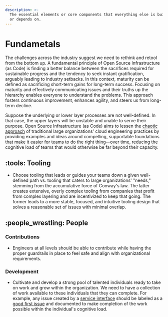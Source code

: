 ```yaml
---
description: >-
  The essential elements or core components that everything else is built upon
  or depends on.
---
```


# Fundametals

The challenges across the industry suggest we need to rethink and retool from the bottom up. A fundamental principle of Open Source Infrastructure (as Code) is finding a better balance between the sacrifices required for sustainable progress and the tendency to seek instant gratification, arguably leading to industry setbacks. In this context, maturity can be defined as sacrificing short-term gains for long-term success. Focusing on maturity and effectively communicating issues and their truths up the hierarchy enables everyone to understand the problems. This approach fosters continuous improvement, enhances agility, and steers us from long-term decline.

Suppose the underlying or lower layer processes are not well-defined. In that case, the upper layers will be unstable and unable to serve their purpose. Open Source Infrastructure (as Code) aims to lessen the [chaotic approach](https://youtu.be/j5M16qooAvo?t=87) of traditional large organizations' cloud engineering practices by providing examples and ideas around compelling, supportable foundations that make it easier for teams to do the right thing—over time, reducing the cognitive load of teams that would otherwise be far beyond their capacity.

## :tools: Tooling

* Choose tooling that leads or guides your teams down a given well-defined path vs. tooling that caters to large organizations' "needs," stemming from the accumulative force of Conway's law. The latter creates extensive, overly complex tooling from companies that profit from complex layering and are incentivized to keep that going. The former leads to a more stable, focused, and intuitive tooling design that solves a reasonable set of issues with minimal overlap.

## :people\_wrestling: People

### Contributions

* Engineers at all levels should be able to contribute while having the proper guardrails in place to feel safe and align with organizational requirements.

### Development

* Cultivate and develop a strong pool of talented individuals ready to take on work and grow within the organization. We need to have a collection of work available to these individuals that they can complete. For example, any issue created by a [service interface](https://github.com/osinfra-io/google-cloud-networking/issues/new?assignees=\&labels=enhancement%2Cgood+first+issue\&projects=\&template=add-update-shared-vpc-service-projects.yml\&title=%F0%9F%94%A9+Add+or+update+shared+VPC+service+projects) should be labeled as a [good first issue](https://github.com/orgs/osinfra-io/projects/1/views/6) and documented to make completion of the work possible within the individual's cognitive load.
